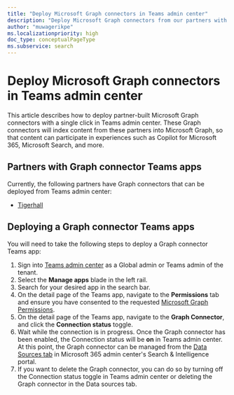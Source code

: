 ```yaml
---
title: "Deploy Microsoft Graph connectors in Teams admin center"
description: "Deploy Microsoft Graph connectors from our partners with a single click in Teams admin center."
author: "muwagerikpe"
ms.localizationpriority: high
doc_type: conceptualPageType
ms.subservice: search
---
```


# Deploy Microsoft Graph connectors in Teams admin center

This article describes how to deploy partner-built Microsoft Graph connectors with a single click in Teams admin center. These Graph connectors will index content from these partners into Microsoft Graph, so that content can participate in experiences such as Copilot for Microsoft 365, Microsoft Search, and more.

## Partners with Graph connector Teams apps
Currently, the following partners have Graph connectors that can be deployed from Teams admin center:
- [Tigerhall](https://admin.teams.microsoft.com/policies/manage-apps/682912ef-28b1-49d1-889f-ea6a1ef6d198/graph-connector)

## Deploying a Graph connector Teams apps
You will need to take the following steps to deploy a Graph connector Teams app:
1. Sign into [Teams admin center](https://admin.teams.microsoft.com/) as a Global admin or Teams admin of the tenant.
2. Select the **Manage apps** blade in the left rail.
3. Search for your desired app in the search bar.
4. On the detail page of the Teams app, navigate to the **Permissions** tab and ensure you have consented to the requested [Microsoft Graph Permissions](https://learn.microsoft.com/graph/permissions-reference).
5. On the detail page of the Teams app, navigate to the **Graph Connector**, and click the **Connection status** toggle.
6. Wait while the connection is in progress. Once the Graph connector has been enabled, the Connection status will be **on** in Teams admin center. At this point, the Graph connector can be managed from the [Data Sources tab](https://admin.microsoft.com/Adminportal/Home#/MicrosoftSearch/Connectors) in Microsoft 365 admin center's Search & Intelligence portal.
7. If you want to delete the Graph connector, you can do so by turning off the Connection status toggle in Teams admin center or deleting the Graph connector in the Data sources tab.
